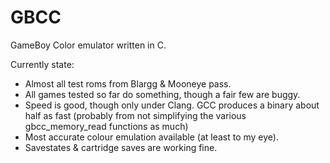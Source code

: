 # GBCC
GameBoy Color emulator written in C.

Currently state:
  - Almost all test roms from Blargg & Mooneye pass.
  - All games tested so far do something, though a fair few are buggy.
  - Speed is good, though only under Clang. GCC produces a binary about half as
    fast (probably from not simplifying the various gbcc_memory_read functions
    as much)
  - Most accurate colour emulation available (at least to my eye).
  - Savestates & cartridge saves are working fine.
